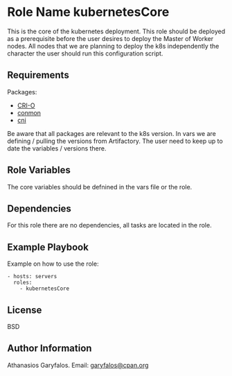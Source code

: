Role Name kubernetesCore
========================

This is the core of the kubernetes deployment. This role should be deployed as a prerequisite before the user desires to deploy the Master of Worker nodes. All nodes that we are planning to deploy the k8s independently the character the user should run this configuration script.

Requirements
------------

Packages:

- [CRI-O](https://github.com/cri-o/cri-o)
- [conmon](https://github.com/containers/conmon)
- [cni](https://github.com/containernetworking/plugins)

Be aware that all packages are relevant to the k8s version. In vars we are defining / pulling the versions from Artifactory. The user need to keep up to date the variables / versions there. 

Role Variables
--------------

The core variables should be defnined in the vars file or the role.


Dependencies
------------

For this role there are no dependencies, all tasks are located in the role.

Example Playbook
----------------

Example on how to use the role:

    - hosts: servers
      roles:
        - kubernetesCore

License
-------

BSD

Author Information
------------------

Athanasios Garyfalos. Email: garyfalos@cpan.org
